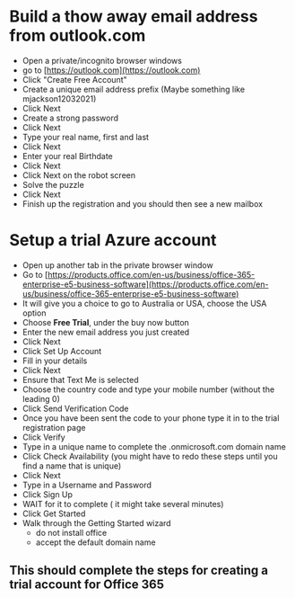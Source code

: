 # Build a thow away email address from outlook.com

- Open a private/incognito browser windows
- go to [https://outlook.com](https://outlook.com)
- Click "Create Free Account"
- Create a unique email address prefix (Maybe something like mjackson12032021)
- Click Next
- Create a strong password
- Click Next
- Type your real name, first and last
- Click Next
- Enter your real Birthdate
- Click Next
- Click Next on the robot screen
- Solve the puzzle
- Click Next
- Finish up the registration and you should then see a new mailbox

# Setup a trial Azure account

- Open up another tab in the private browser window
- Go to [https://products.office.com/en-us/business/office-365-enterprise-e5-business-software](https://products.office.com/en-us/business/office-365-enterprise-e5-business-software)
- It will give you a choice to go to Australia or USA, choose the USA option
- Choose **Free Trial**, under the buy now button
- Enter the new email address you just created
- Click Next
- Click Set Up Account
- Fill in your details
- Click Next
- Ensure that Text Me is selected
- Choose the country code and type your mobile number (without the leading 0)
- Click Send Verification Code
- Once you have been sent the code to your phone type it in to the trial registration page 
- Click Verify
- Type in a unique name to complete the .onmicrosoft.com domain name
- Click Check Availability (you might have to redo these steps until you find a name that is unique)
- Click Next
- Type in a Username and Password
- Click Sign Up
- WAIT for it to complete ( it might take several minutes)
- Click Get Started
- Walk through the Getting Started wizard 
  - do not install office 
  - accept the default domain name

## This should complete the steps for creating a trial account for Office 365
